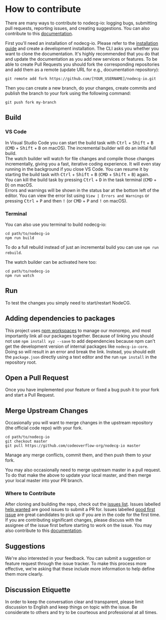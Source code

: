 # How to contribute

There are many ways to contribute to nodecg-io: logging bugs, submitting pull
requests, reporting issues, and creating suggestions. You can also contribute to
this [documentation](docs_setup.md).

First you'll need an installation of nodecg-io. Please refer to the
[installation guide](../getting_started/install.md) and create a development
installation. The CLI asks you whether you want to clone the documentation. It's
highly recommended that you do that and update the documentation as you add new
services or features. To be able to create Pull Requests you should fork the
corresponding repositories and add them as a remote (update URL for e.g.,
documentation repository):

```shell
git remote add fork https://github.com/[YOUR_USERNAME]/nodecg-io.git
```

Then you can create a new branch, do your changes, create commits and publish
the branch to your fork using the following command:

```shell
git push fork my-branch
```

## Build

### VS Code

In Visual Studio Code you can start the build task with <kbd>Ctrl</kbd> +
<kbd>Shift</kbd> + <kbd>B</kbd> (<kbd>CMD</kbd> + <kbd>Shift</kbd> +
<kbd>B</kbd> on macOS). The incremental builder will do an initial full build.  
The watch builder will watch for file changes and compile those changes
incrementally, giving you a fast, iterative coding experience. It will even stay
running in the background if you close VS Code. You can resume it by starting
the build task with <kbd>Ctrl</kbd> + <kbd>Shift</kbd> + <kbd>B</kbd>
(<kbd>CMD</kbd> + <kbd>Shift</kbd> + <kbd>B</kbd>) again.  
You can kill the build task by pressing <kbd>Ctrl</kbd> + <kbd>D</kbd> in the
task terminal (<kbd>CMD</kbd> + <kbd>D</kbd>) on macOS.  
Errors and warnings will be shown in the status bar at the bottom left of the
editor. You can view the error list using `View | Errors and Warnings` or
pressing <kbd>Ctrl</kbd> + <kbd>P</kbd> and then <kbd>!</kbd> (or
<kbd>CMD</kbd> + <kbd>P</kbd> and <kbd>!</kbd> on macOS).

### Terminal

You can also use you terminal to build nodecg-io:

```
cd path/to/nodecg-io
npm run build
```

To do a full rebuild instead of just an incremental build you can use
`npm run rebuild`.

The watch builder can be activated here too:

```
cd path/to/nodecg-io
npm run watch
```

## Run

To test the changes you simply need to start/restart NodeCG.

## Adding dependencies to packages

This project uses
[npm workspaces](https://docs.npmjs.com/cli/v7/using-npm/workspaces/) to manage
our monorepo, and most importantly link all our packages together. Because of
linking you should not use `npm install xyz --save` to add dependencies because
npm can't get the development version of internal packages like
`nodecg-io-core`. Doing so will result in an error and break the link. Instead,
you should edit the `package.json` directly using a text editor and the run
`npm install` in the repository root.

## Open a Pull Request

Once you have implemented your feature or fixed a bug push it to your fork and
start a Pull Request.

## Merge Upstream Changes

Occasionally you will want to merge changes in the upstream repository (the
official code repo) with your fork.

```
cd path/to/nodecg-io
git checkout master
git pull https://github.com/codeoverflow-org/nodecg-io master
```

Manage any merge conflicts, commit them, and then push them to your fork.

You may also occasionally need to merge upstream master in a pull request. To do
that make the above to update your local master, and then merge your local
master into your PR branch.

### Where to Contribute

After cloning and building the repo, check out the
[issues list](https://github.com/codeoverflow-org/nodecg-io/issues). Issues
labelled
[help wanted](https://github.com/codeoverflow-org/nodecg-io/labels/help%20wanted)
are good issues to submit a PR for. Issues labelled
[good first issue](https://github.com/codeoverflow-org/nodecg-io/labels/good%20first%20issue)
are great candidates to pick up if you are in the code for the first time. If
you are contributing significant changes, please discuss with the assignee of
the issue first before starting to work on the issue. You may also contribute to
this [documentation](docs_setup.md).

## Suggestions

We're also interested in your feedback. You can submit a suggestion or feature
request through the issue tracker. To make this process more effective, we're
asking that these include more information to help define them more clearly.

## Discussion Etiquette

In order to keep the conversation clear and transparent, please limit discussion
to English and keep things on topic with the issue. Be considerate to others and
try to be courteous and professional at all times.
